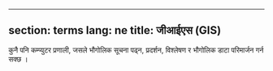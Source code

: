 ---
section: terms
lang: ne
title: जीआईएस (GIS)
--

कुनै पनि कम्प्युटर प्रणाली, जसले भौगोलिक सूचना पढ्न, प्रदर्शन, विश्लेषण र भौगोलिक डाटा  परिमार्जन 
गर्न सक्छ ।

